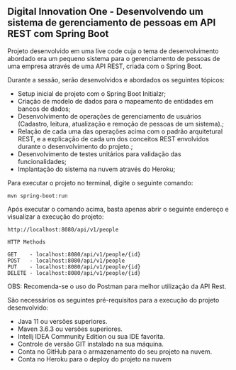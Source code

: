 ## Digital Innovation One - Desenvolvendo um sistema de gerenciamento de pessoas em API REST com Spring Boot 

Projeto desenvolvido em uma live code cuja o tema de desenvolvimento abordado era um pequeno sistema para o gerenciamento de pessoas de uma empresa através de uma API REST, criada com o Spring Boot.

Durante a sessão, serão desenvolvidos e abordados os seguintes tópicos:

- Setup inicial de projeto com o Spring Boot Initialzr;
- Criação de modelo de dados para o mapeamento de entidades em bancos de dados;
- Desenvolvimento de operações de gerenciamento de usuários (Cadastro, leitura, atualização e remoção de pessoas de um sistema).;
- Relação de cada uma das operações acima com o padrão arquitetural REST, e a explicação de cada um dos conceitos REST envolvidos durante o desenvolvimento do projeto.;
- Desenvolvimento de testes unitários para validação das funcionalidades;
- Implantação do sistema na nuvem através do Heroku;

Para executar o projeto no terminal, digite o seguinte comando:

```
mvn spring-boot:run 
```

Após executar o comando acima, basta apenas abrir o seguinte endereço e visualizar a execução do projeto:

```
http://localhost:8080/api/v1/people

HTTP Methods

GET    - localhost:8080/api/v1/people/{id} 
POST   - localhost:8080/api/v1/people      
PUT    - localhost:8080/api/v1/people/{id}
DELETE - localhost:8080/api/v1/people/{id}
```
OBS: Recomenda-se o uso do Postman para melhor utilização da API Rest.

São necessários os seguintes pré-requisitos para a execução do projeto desenvolvido:

- Java 11 ou versões superiores.
- Maven 3.6.3 ou versões superiores.
- Intellj IDEA Community Edition ou sua IDE favorita.
- Controle de versão GIT instalado na sua máquina.
- Conta no GitHub para o armazenamento do seu projeto na nuvem.
- Conta no Heroku para o deploy do projeto na nuvem